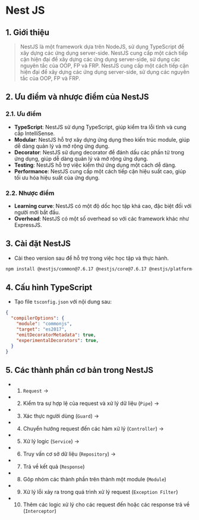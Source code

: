 # Nest JS
## 1. Giới thiệu
>NestJS là một framework dựa trên NodeJS, sử dụng TypeScript để xây dựng các ứng dụng server-side. NestJS cung cấp một cách tiếp cận hiện đại để xây dựng các ứng dụng server-side, sử dụng các nguyên tắc của OOP, FP và FRP. NestJS cung cấp một cách tiếp cận hiện đại để xây dựng các ứng dụng server-side, sử dụng các nguyên tắc của OOP, FP và FRP.

## 2. Ưu điểm và nhược điểm của NestJS
### 2.1. Ưu điểm
- **TypeScript**: NestJS sử dụng TypeScript, giúp kiểm tra lỗi tĩnh và cung cấp IntelliSense.
- **Modular**: NestJS hỗ trợ xây dựng ứng dụng theo kiến trúc module, giúp dễ dàng quản lý và mở rộng ứng dụng.
- **Decorator**: NestJS sử dụng decorator để đánh dấu các phần tử trong ứng dụng, giúp dễ dàng quản lý và mở rộng ứng dụng.
- **Testing**: NestJS hỗ trợ việc kiểm thử ứng dụng một cách dễ dàng.
- **Performance**: NestJS cung cấp một cách tiếp cận hiệu suất cao, giúp tối ưu hóa hiệu suất của ứng dụng.

### 2.2. Nhược điểm
- **Learning curve**: NestJS có một độ dốc học tập khá cao, đặc biệt đối với người mới bắt đầu.
- **Overhead**: NestJS có một số overhead so với các framework khác như ExpressJS.

## 3. Cài đặt NestJS
- Cài theo version sau để hỗ trợ trong việc học tập và thực hành.
```bash
npm install @nestjs/common@7.6.17 @nestjs/core@7.6.17 @nestjs/platform-express@7.6.17 reflect-metadata@0.1.13 typescript@4.3.2
```
## 4. Cấu hình TypeScript
- Tạo file `tsconfig.json` với nội dung sau:
```json
{
  "compilerOptions": {
    "module": "commonjs",
    "target": "es2017",
    "emitDecoratorMetadata": true,
    "experimentalDecorators": true,
  }
}
```

## 5. Các thành phần cơ bản trong NestJS
- 1. `Request` -> 
- 2. Kiểm tra sự hợp lệ của request và xử lý dữ liệu (`Pipe`) -> 
- 3. Xác thực người dùng (`Guard`) -> 
- 4. Chuyển hướng request đến các hàm xử lý (`Controller`) -> 
- 5. Xử lý logic (`Service`) -> 
- 6. Truy vấn cơ sở dữ liệu (`Repository`) -> 
- 7. Trả về kết quả (`Response`)
- 8. Gôp nhóm các thành phần trên thành một module (`Module`)
- 9. Xử lý lỗi xảy ra trong quá trình xử lý request (`Exception Filter`)
- 10. Thêm các logic xử lý cho các request đến hoặc các response trả về (`Interceptor`)
